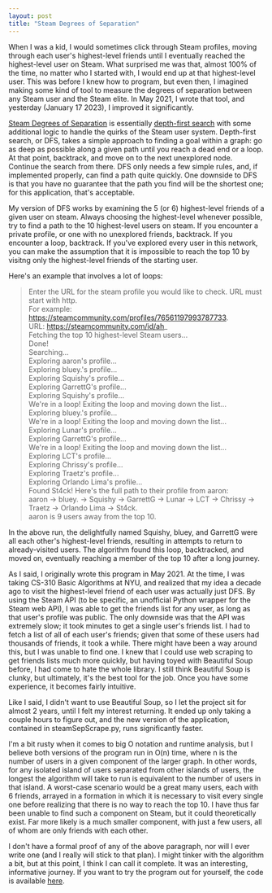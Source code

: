 ```yaml
---
layout: post
title: "Steam Degrees of Separation"
---
```


When I was a kid, I would sometimes click through Steam profiles, moving through each user's highest-level friends until I eventually reached the highest-level user on Steam. What surprised me was that, almost 100% of the time, no matter who I started with, I would end up at that highest-level user. This was before I knew how to program, but even then, I imagined making some kind of tool to measure the degrees of separation between any Steam user and the Steam elite. In May 2021, I wrote that tool, and yesterday (January 17 2023), I improved it significantly.

[Steam Degrees of Separation](https://github.com/LevBernstein/steamDegreesOfSeparation) is essentially [depth-first search](https://youtu.be/Urx87-NMm6c?t=28) with some additional logic to handle the quirks of the Steam user system. Depth-first search, or DFS, takes a simple approach to finding a goal within a graph: go as deep as possible along a given path until you reach a dead end or a loop. At that point, backtrack, and move on to the next unexplored node. Continue the search from there. DFS only needs a few simple rules, and, if implemented properly, can find a path quite quickly. One downside to DFS is that you have no guarantee that the path you find will be the shortest one; for this application, that's acceptable.

My version of DFS works by examining the 5 (or 6) highest-level friends of a given user on steam. Always choosing the highest-level whenever possible, try to find a path to the 10 highest-level users on steam. If you encounter a private profile, or one with no unexplored friends, backtrack. If you encounter a loop, backtrack. If you've explored every user in this network, you can make the assumption that it is impossible to reach the top 10 by visitng only the highest-level friends of the starting user.

Here's an example that involves a lot of loops:

> Enter the URL for the steam profile you would like to check. URL must start with http.  
For example: https://steamcommunity.com/profiles/76561197993787733.  
URL: https://steamcommunity.com/id/ah_  
Fetching the top 10 highest-level Steam users...  
Done!  
Searching...  
Exploring aaron's profile...  
Exploring bluey.'s profile...  
Exploring Squishy's profile...  
Exploring GarrettG's profile...  
Exploring Squishy's profile...  
We're in a loop! Exiting the loop and moving down the list...  
Exploring bluey.'s profile...  
We're in a loop! Exiting the loop and moving down the list...  
Exploring Lunar's profile...  
Exploring GarrettG's profile...  
We're in a loop! Exiting the loop and moving down the list...  
Exploring LCT's profile...  
Exploring Chrissy's profile...  
Exploring Traetz's profile...  
Exploring Orlando Lima's profile...  
Found St4ck! Here's the full path to their profile from aaron:  
aaron -> bluey. -> Squishy -> GarrettG -> Lunar -> LCT -> Chrissy -> Traetz -> Orlando Lima -> St4ck.  
aaron is 9 users away from the top 10.

In the above run, the delightfully named Squishy, bluey, and GarrettG were all each other's highest-level friends, resulting in attempts to return to already-visited users. The algorithm found this loop, backtracked, and moved on, eventually reaching a member of the top 10 after a long journey.

As I said, I originally wrote this program in May 2021. At the time, I was taking CS-310 Basic Algorithms at NYU, and realized that my idea a decade ago to visit the highest-level friend of each user was actually just DFS. By using the Steam API (to be specific, an unofficial Python wrapper for the Steam web API), I was able to get the friends list for any user, as long as that user's profile was public. The only downside was that the API was extremely slow; it took minutes to get a single user's friends list. I had to fetch a list of all of each user's friends; given that some of these users had thousands of friends, it took a while. There might have been a way around this, but I was unable to find one. I knew that I could use web scraping to get friends lists much more quickly, but having toyed with Beautiful Soup before, I had come to hate the whole library. I still think Beautiful Soup is clunky, but ultimately, it's the best tool for the job. Once you have some experience, it becomes fairly intuitive.

Like I said, I didn't want to use Beautiful Soup, so I let the project sit for almost 2 years, until I felt my interest returning. It ended up only taking a couple hours to figure out, and the new version of the application, contained in steamSepScrape.py, runs significantly faster.

I'm a bit rusty when it comes to big O notation and runtime analysis, but I believe both versions of the program run in O(n) time, where n is the number of users in a given component of the larger graph. In other words, for any isolated island of users separated from other islands of users, the longest the algorithm will take to run is equivalent to the number of users in that island. A worst-case scenario would be a great many users, each with 6 friends, arrayed in a formation in which it is necessary to visit every single one before realizing that there is no way to reach the top 10. I have thus far been unable to find such a component on Steam, but it could theoretically exist. Far more likely is a much smaller component, with just a few users, all of whom are only friends with each other.

I don't have a formal proof of any of the above paragraph, nor will I ever write one (and I really will stick to that plan). I might tinker with the algorithm a bit, but at this point, I think I can call it complete. It was an interesting, informative journey. If you want to try the program out for yourself, the code is available [here](https://github.com/LevBernstein/steamDegreesOfSeparation).
